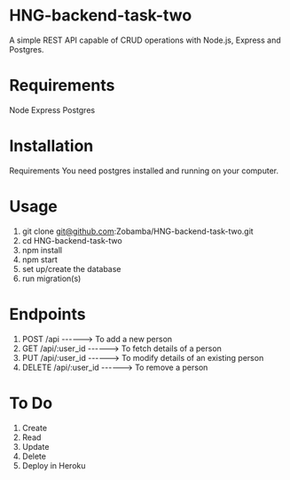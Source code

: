 # HNG-backend-task-two

A simple REST API capable of CRUD operations with Node.js, Express and Postgres.

# Requirements

Node
Express
Postgres

# Installation

Requirements
You need postgres installed and running on your computer.

# Usage

1. git clone git@github.com:Zobamba/HNG-backend-task-two.git
2. cd HNG-backend-task-two
3. npm install
4. npm start
5. set up/create the database
6. run migration(s)

# Endpoints

1. POST /api  ------> To add a new person
2. GET /api/:user_id  ------> To fetch details of a person
3. PUT /api/:user_id  ------> To modify details of an existing person
4. DELETE /api/:user_id  ------> To remove a person

# To Do

 1. Create
 2. Read
 3. Update
 4. Delete
 5. Deploy in Heroku
 